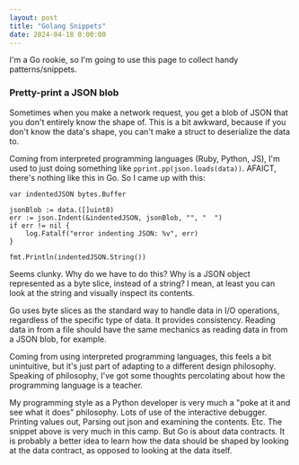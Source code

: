 ```yaml
--- 
layout: post
title: "Golang Snippets"
date: 2024-04-18 0:00:00
---
```


I'm a Go rookie, so I'm going to use this page to collect handy patterns/snippets.

### Pretty-print a JSON blob ###

Sometimes when you make a network request, you get a blob of JSON that you don't entirely know the shape of.  This is a bit awkward, because if you don't know the data's shape, you can't make a struct to deserialize the data to.

Coming from interpreted programming languages (Ruby, Python, JS), I'm used to just doing something like `pprint.pp(json.loads(data))`.  AFAICT, there's nothing like this in Go.  So I came up with this:

```
var indentedJSON bytes.Buffer

jsonBlob := data.([]uint8)
err := json.Indent(&indentedJSON, jsonBlob, "", "  ")
if err != nil {
    log.Fatalf("error indenting JSON: %v", err)
}

fmt.Println(indentedJSON.String())
```

Seems clunky.  Why do we have to do this?  Why is a JSON object represented as a byte slice, instead of a string?  I mean, at least you can look at the string and visually inspect its contents.  

Go uses byte slices as the standard way to handle data in I/O operations, regardless of the specific type of data.  It provides consistency.  Reading data in from a file should have the same mechanics as reading data in from a JSON blob, for example.  

Coming from using interpreted programming languages, this feels a bit unintuitive, but it's just part of adapting to a different design philosophy.  Speaking of philosophy, I've got some thoughts percolating about how the programming language is a teacher.

My programming style as a Python developer is very much a "poke at it and see what it does" philosophy.  Lots of use of the interactive debugger.  Printing values out, Parsing out json and examining the contents.  Etc.  The snippet above is very much in this camp.  But Go is about data contracts.  It is probably a better idea to learn how the data should be shaped by looking at the data contract, as opposed to looking at the data itself.
